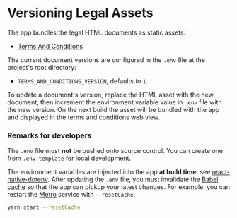 # Versioning Legal Assets

The app bundles the legal HTML documents as static assets:

- [Terms And Conditions](../app/features/termsAndConditions/assets/TermsOfUse.html)

The current document versions are configured in the `.env` file at the project's root directory:

- `TERMS_AND_CONDITIONS_VERSION`, defaults to `1`.

To update a document's version, replace the HTML asset with the new document, then increment the environment variable
value in `.env` file with the new version. On the next build the asset will be bundled with the app and displayed in the
terms and conditions web view.

### Remarks for developers

The `.env` file must **not** be pushed onto source control. You can create one from `.env.template` for local
development.

The environment variables are injected into the app **at build time**, see
[react-native-dotenv](https://github.com/goatandsheep/react-native-dotenv). After updating the `.env` file, you must
invalidate the [Babel cache](https://babeljs.io/docs/en/config-files#apicache) so that the app can pickup your latest
changes. For example, you can restart the [Metro](https://facebook.github.io/metro) service with `--resetCache`:

```bash
yarn start --resetCache
```
